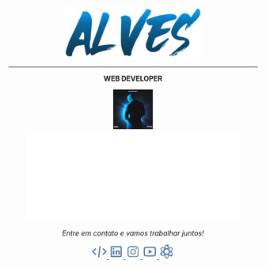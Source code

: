 <div id="header" align="center">
  <img src="https://github.com/alvessleo/alvessleo/blob/main/img/alves-logo.png" width="280px">
</div>

-----

<div align="center">
  <p><strong>WEB DEVELOPER</strong></p>
</div>

<div align="center">
  <div>
    <img width=80px height="80px" src="https://github.com/alvessleo/alvessleo/blob/main/img/music-favorite.jpg">
    <img src="https://github.com/alvessleo/alvessleo/blob/main/img/spotify-favorite-track.svg">
  </div>
</div>




<p align="center">
  <i>Entre em contato e vamos trabalhar juntos!</i>

<p align="center">
  <a href= "https://github.com/alvessleo">
    <img src="https://github.com/alvessleo/alvessleo/blob/main/img/code.png"/>
  </a>
  <a href= "https://www.linkedin.com/in/leonardo-fernandes-alves-1391b2213/">
    <img src="https://github.com/alvessleo/alvessleo/blob/main/img/linkedin.png"/>
  </a>
  <a href="https://www.instagram.com/_alvessleo/">
    <img src="https://github.com/alvessleo/alvessleo/blob/main/img/instagram.png"/>
  </a>
  <a href= "https://www.youtube.com/channel/UCQNGABEdxwX6OCpTyd2vzOw">
    <img src="https://github.com/alvessleo/alvessleo/blob/main/img/youtube.png"/>
  </a>
  <a href="https://github.com/alvessleo?tab=repositories">
    <img src="https://github.com/alvessleo/alvessleo/blob/main/img/source-code.png"/>
  </a>

</p>
